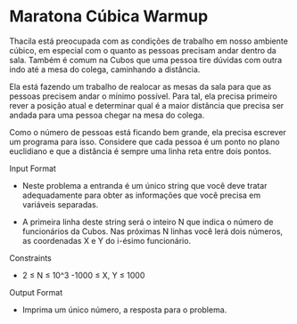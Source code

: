 # Maratona Cúbica Warmup

Thacila está preocupada com as condições de trabalho em nosso ambiente cúbico, em especial com o quanto as pessoas precisam andar dentro da sala. Também é comum na Cubos que uma pessoa tire dúvidas com outra indo até a mesa do colega, caminhando a distância. 

Ela está fazendo um trabalho de realocar as mesas da sala para que as pessoas precisem andar o mínimo possível. Para tal, ela precisa primeiro rever a posição atual e determinar qual é a maior distância que precisa ser andada para uma pessoa chegar na mesa do colega. 

Como o número de pessoas está ficando bem grande, ela precisa escrever um programa para isso. Considere que cada pessoa é um ponto no plano euclidiano e que a distância é sempre uma linha reta entre dois pontos.

Input Format

- Neste problema a entranda é um único string que você deve tratar adequadamente para obter as informações que você precisa em variáveis separadas.

- A primeira linha deste string será o inteiro N que indica o número de funcionários da Cubos. Nas próximas N linhas você lerá dois números, as coordenadas X e Y do i-ésimo funcionário.

Constraints
- 2 ≤ N ≤ 10^3 -1000 ≤ X, Y ≤ 1000

Output Format
- Imprima um único número, a resposta para o problema.